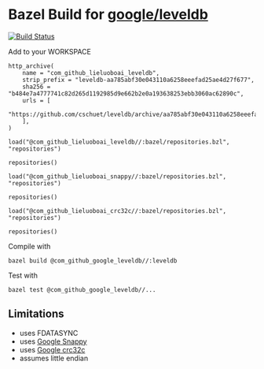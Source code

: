 # Bazel Build for [google/leveldb](https://github.com/google/leveldb)

[![Build Status](https://travis-ci.org/cschuet/leveldb.svg?branch=master)](https://travis-ci.org/cschuet/leveldb)

Add to your WORKSPACE

```
http_archive(
    name = "com_github_lieluoboai_leveldb",
    strip_prefix = "leveldb-aa785abf30e043110a6258eeefad25ae4d27f677",
    sha256 = "b484e7a4777741c82d265d1192985d9e662b2e0a193638253ebb3060ac62890c",
    urls = [
        "https://github.com/cschuet/leveldb/archive/aa785abf30e043110a6258eeefad25ae4d27f677.tar.gz",
    ],
)

load("@com_github_lieluoboai_leveldb//:bazel/repositories.bzl", "repositories")

repositories()

load("@com_github_lieluoboai_snappy//:bazel/repositories.bzl", "repositories")

repositories()

load("@com_github_lieluoboai_crc32c//:bazel/repositories.bzl", "repositories")

repositories()
```

Compile with
```
bazel build @com_github_google_leveldb//:leveldb
```

Test with
```
bazel test @com_github_google_leveldb//...
```

## Limitations
* uses FDATASYNC
* uses [Google Snappy](https://github.com/LieluoboAi/snappy)
* uses [Google crc32c](https://github.com/LieluoboAi/crc32c)
* assumes little endian
